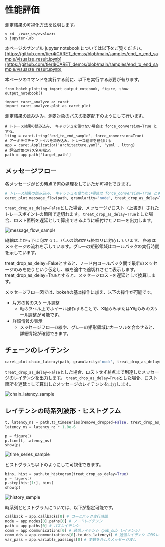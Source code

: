 # 性能評価

測定結果の可視化方法を説明します。

```
$ cd ~/ros2_ws/evaluate
$ jupyter-lab
```

本ページのサンプル jupyter notebook については以下をご覧ください。
[https://github.com/tier4/CARET_demos/blob/main/samples/end_to_end_sample/visualize_result.ipynb](https://github.com/tier4/CARET_demos/blob/main/samples/end_to_end_sample/visualize_result.ipynb)

本ページのコマンドを実行する前に、以下を実行する必要が有ります。

```
from bokeh.plotting import output_notebook, figure, show
output_notebook()

import caret_analyze as caret
import caret_analyze.plot as caret_plot
```

測定結果の読み込み、測定対象のパスの指定配下のようにして行います。

```
# トレース結果の読み込み、 キャッシュを使わない場合は force_conversion=True とする。
lttng = caret.Lttng('end_to_end_sample', force_conversion=True)
# アーキテクチャファイルを読み込み、トレース結果を紐付ける
app = caret.Application('architecture.yaml', 'yaml', lttng)
# 評価対象のパス名を指定。
path = app.path['target_path']
```

## メッセージフロー

各メッセージがどの時点で何の処理をしていたか可視化できます。

```python
# トレース結果の読み込み、 キャッシュを使わない場合は force_conversion=True とする。
caret_plot.message_flow(path, granularity='node', treat_drop_as_delay=True)
```

`treat_drop_as_delay=False`とした場合、メッセージがロスト（上書き）されたトレースポイントの箇所で途切れます。
`treat_drop_as_delay=True`とした場合、ロスト箇所を遅延として算出できるように紐付けたフローを出力します。

![message_flow_sample](/imgs/message_flow_sample.png)

縦軸は上から下に向かって、パスの始めから終わりに対応しています。
各線はメッセージの流れを示しています。グレーの矩形領域はコールバックの実行時間を示しています。

treat_drop_as_delay=Falseとすると、ノード内コールバック間で最新のメッセージのみを使うという仮定し、線を途中で途切れさせて表示します。
treat_drop_as_delay=Trueとすると、メッセージロストを遅延として換算します。

メッセージフロー図では、bokehの基本操作に加え、以下の操作が可能です。

- 片方の軸のスケール調整
  - 軸のラベル上でホイール操作することで、X軸のみまたはY軸のみのスケール調整が可能です。
- 詳細情報の表示
  - メッセージフローの線や、グレーの矩形領域にカーソルを合わせると、詳細情報が確認できます。

## チェーンのレイテンシ

```python
caret_plot.chain_latency(path, granularity='node', treat_drop_as_delay=True)
```

`treat_drop_as_delay=False`とした場合、ロストせず終点まで到達したメッセージのレイテンシを出力します。
`treat_drop_as_delay=True`とした場合、ロスト箇所を遅延として算出したメッセージのレイテンシを出力します。

![chain_latency_sample](/imgs/chain_latency_sample.png)

## レイテンシの時系列波形・ヒストグラム

```python
t, latency_ns = path.to_timeseries(remove_dropped=False, treat_drop_as_delay=True)
latency_ms = latency_ns * 1.0e-6

p = figure()
p.line(t, latency_ns)
show(p)
```

![time_series_sample](/imgs/time_series_sample.png)


ヒストグラムも以下のようにして可視化できます。

```python
bins, hist = path.to_histogram(treat_drop_as_delay=True)
p = figure()
p.step(hist[1:], bins)
show(p)
```

![history_sample](/imgs/history_sample.png)

時系列とヒストグラムについては、以下が指定可能です。

```python
callback = app.callbacks[0] # コールバック実行時間
node = app.nodes[0].paths[0] # ノードレイテンシ
path = app.paths[0] # パスレイテンシ
comm = app.communications[0] # 通信レイテンシ（pub_sub レイテンシ）
comm_dds = app.communications[0].to_dds_latency() # 通信レイテンシ（DDSレイヤーレイテンシ）
var_pass = app.variable_passings[0] # 変数を介したメッセージ渡し
```
